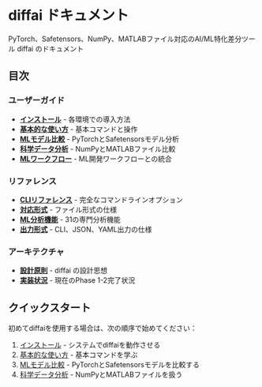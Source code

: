 # diffai ドキュメント

PyTorch、Safetensors、NumPy、MATLABファイル対応のAI/ML特化差分ツール diffai のドキュメント

## 目次

### ユーザーガイド
- [**インストール**](user-guide/installation_ja.md) - 各環境での導入方法
- [**基本的な使い方**](user-guide/basic-usage_ja.md) - 基本コマンドと操作
- [**MLモデル比較**](user-guide/ml-model-comparison_ja.md) - PyTorchとSafetensorsモデル分析
- [**科学データ分析**](user-guide/scientific-data_ja.md) - NumPyとMATLABファイル比較
- [**MLワークフロー**](user-guide/ml-workflows_ja.md) - ML開発ワークフローとの統合

### リファレンス
- [**CLIリファレンス**](reference/cli-reference_ja.md) - 完全なコマンドラインオプション
- [**対応形式**](reference/formats_ja.md) - ファイル形式の仕様
- [**ML分析機能**](reference/ml-analysis_ja.md) - 31の専門分析機能
- [**出力形式**](reference/output-formats_ja.md) - CLI、JSON、YAML出力の仕様

### アーキテクチャ
- [**設計原則**](architecture/design-principles_ja.md) - diffai の設計思想
- [**実装状況**](architecture/implementation_ja.md) - 現在のPhase 1-2完了状況

## クイックスタート

初めてdiffaiを使用する場合は、次の順序で始めてください：

1. [インストール](user-guide/installation_ja.md) - システムでdiffaiを動作させる
2. [基本的な使い方](user-guide/basic-usage_ja.md) - 基本コマンドを学ぶ
3. [MLモデル比較](user-guide/ml-model-comparison_ja.md) - PyTorchとSafetensorsモデルを比較する
4. [科学データ分析](user-guide/scientific-data_ja.md) - NumPyとMATLABファイルを扱う


